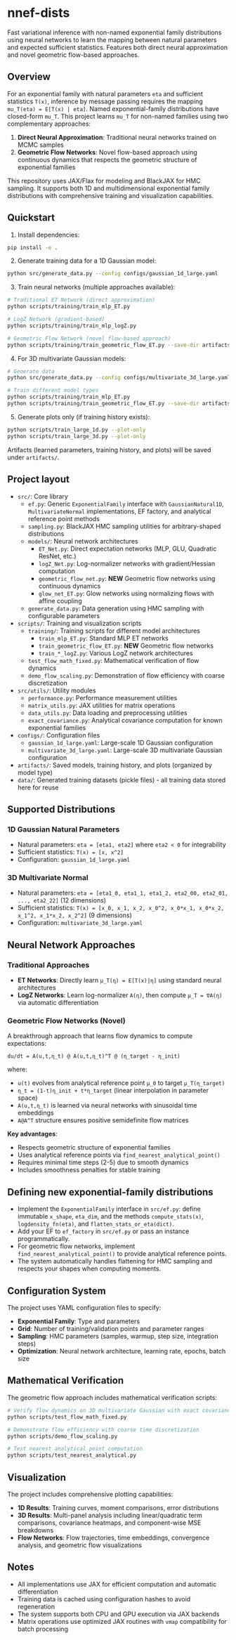 # nnef-dists

Fast variational inference with non-named exponential family distributions using neural networks to learn the mapping between natural parameters and expected sufficient statistics. Features both direct neural approximation and novel geometric flow-based approaches.

## Overview

For an exponential family with natural parameters `eta` and sufficient statistics `T(x)`, inference by message passing requires the mapping `mu_T(eta) = E[T(x) | eta]`. Named exponential-family distributions have closed-form `mu_T`. This project learns `mu_T` for non-named families using two complementary approaches:

1. **Direct Neural Approximation**: Traditional neural networks trained on MCMC samples
2. **Geometric Flow Networks**: Novel flow-based approach using continuous dynamics that respects the geometric structure of exponential families

This repository uses JAX/Flax for modeling and BlackJAX for HMC sampling. It supports both 1D and multidimensional exponential family distributions with comprehensive training and visualization capabilities.

## Quickstart

1. Install dependencies:

```bash
pip install -e .
```

2. Generate training data for a 1D Gaussian model:

```bash
python src/generate_data.py --config configs/gaussian_1d_large.yaml
```

3. Train neural networks (multiple approaches available):

```bash
# Traditional ET Network (direct approximation)
python scripts/training/train_mlp_ET.py

# LogZ Network (gradient-based)
python scripts/training/train_mlp_logZ.py

# Geometric Flow Network (novel flow-based approach)
python scripts/training/train_geometric_flow_ET.py --save-dir artifacts/geometric_flow
```

4. For 3D multivariate Gaussian models:

```bash
# Generate data
python src/generate_data.py --config configs/multivariate_3d_large.yaml

# Train different model types
python scripts/training/train_mlp_ET.py
python scripts/training/train_geometric_flow_ET.py --save-dir artifacts/geometric_flow_3d
```

5. Generate plots only (if training history exists):

```bash
python scripts/train_large_1d.py --plot-only
python scripts/train_large_3d.py --plot-only
```

Artifacts (learned parameters, training history, and plots) will be saved under `artifacts/`.

## Project layout

- `src/`: Core library
  - `ef.py`: Generic `ExponentialFamily` interface with `GaussianNatural1D`, `MultivariateNormal` implementations, EF factory, and analytical reference point methods
  - `sampling.py`: BlackJAX HMC sampling utilities for arbitrary-shaped distributions
  - `models/`: Neural network architectures
    - `ET_Net.py`: Direct expectation networks (MLP, GLU, Quadratic ResNet, etc.)
    - `logZ_Net.py`: Log-normalizer networks with gradient/Hessian computation
    - `geometric_flow_net.py`: **NEW** Geometric flow networks using continuous dynamics
    - `glow_net_ET.py`: Glow networks using normalizing flows with affine coupling
  - `generate_data.py`: Data generation using HMC sampling with configurable parameters
- `scripts/`: Training and visualization scripts
  - `training/`: Training scripts for different model architectures
    - `train_mlp_ET.py`: Standard MLP ET networks
    - `train_geometric_flow_ET.py`: **NEW** Geometric flow networks
    - `train_*_logZ.py`: Various LogZ network architectures
  - `test_flow_math_fixed.py`: Mathematical verification of flow dynamics
  - `demo_flow_scaling.py`: Demonstration of flow efficiency with coarse discretization
- `src/utils/`: Utility modules
  - `performance.py`: Performance measurement utilities
  - `matrix_utils.py`: JAX utilities for matrix operations
  - `data_utils.py`: Data loading and preprocessing utilities
  - `exact_covariance.py`: Analytical covariance computation for known exponential families
- `configs/`: Configuration files
  - `gaussian_1d_large.yaml`: Large-scale 1D Gaussian configuration
  - `multivariate_3d_large.yaml`: Large-scale 3D multivariate Gaussian configuration
- `artifacts/`: Saved models, training history, and plots (organized by model type)
- `data/`: Generated training datasets (pickle files) - all training data stored here for reuse

## Supported Distributions

### 1D Gaussian Natural Parameters
- Natural parameters: `eta = [eta1, eta2]` where `eta2 < 0` for integrability
- Sufficient statistics: `T(x) = [x, x^2]`
- Configuration: `gaussian_1d_large.yaml`

### 3D Multivariate Normal
- Natural parameters: `eta = [eta1_0, eta1_1, eta1_2, eta2_00, eta2_01, ..., eta2_22]` (12 dimensions)
- Sufficient statistics: `T(x) = [x_0, x_1, x_2, x_0^2, x_0*x_1, x_0*x_2, x_1^2, x_1*x_2, x_2^2]` (9 dimensions)
- Configuration: `multivariate_3d_large.yaml`

## Neural Network Approaches

### Traditional Approaches
- **ET Networks**: Directly learn `μ_T(η) = E[T(x)|η]` using standard neural architectures
- **LogZ Networks**: Learn log-normalizer `A(η)`, then compute `μ_T = ∇A(η)` via automatic differentiation

### Geometric Flow Networks (Novel)
A breakthrough approach that learns flow dynamics to compute expectations:

```
du/dt = A(u,t,η_t) @ A(u,t,η_t)^T @ (η_target - η_init)
```

where:
- `u(t)` evolves from analytical reference point `μ_0` to target `μ_T(η_target)`
- `η_t = (1-t)η_init + t*η_target` (linear interpolation in parameter space)
- `A(u,t,η_t)` is learned via neural networks with sinusoidal time embeddings
- `A@A^T` structure ensures positive semidefinite flow matrices

**Key advantages**:
- Respects geometric structure of exponential families
- Uses analytical reference points via `find_nearest_analytical_point()`
- Requires minimal time steps (2-5) due to smooth dynamics
- Includes smoothness penalties for stable training

## Defining new exponential-family distributions

- Implement the `ExponentialFamily` interface in `src/ef.py`: define immutable `x_shape`, `eta_dim`, and the methods `compute_stats(x)`, `logdensity_fn(eta)`, and `flatten_stats_or_eta(dict)`.
- Add your EF to `ef_factory` in `src/ef.py` or pass an instance programmatically.
- For geometric flow networks, implement `find_nearest_analytical_point()` to provide analytical reference points.
- The system automatically handles flattening for HMC sampling and respects your shapes when computing moments.

## Configuration System

The project uses YAML configuration files to specify:
- **Exponential Family**: Type and parameters
- **Grid**: Number of training/validation points and parameter ranges
- **Sampling**: HMC parameters (samples, warmup, step size, integration steps)
- **Optimization**: Neural network architecture, learning rate, epochs, batch size

## Mathematical Verification

The geometric flow approach includes mathematical verification scripts:

```bash
# Verify flow dynamics on 3D multivariate Gaussian with exact covariance
python scripts/test_flow_math_fixed.py

# Demonstrate flow efficiency with coarse time discretization  
python scripts/demo_flow_scaling.py

# Test nearest analytical point computation
python scripts/test_nearest_analytical.py
```

## Visualization

The project includes comprehensive plotting capabilities:
- **1D Results**: Training curves, moment comparisons, error distributions
- **3D Results**: Multi-panel analysis including linear/quadratic term comparisons, covariance heatmaps, and component-wise MSE breakdowns
- **Flow Networks**: Flow trajectories, time embeddings, convergence analysis, and geometric flow visualizations

## Notes

- All implementations use JAX for efficient computation and automatic differentiation
- Training data is cached using configuration hashes to avoid regeneration
- The system supports both CPU and GPU execution via JAX backends
- Matrix operations use optimized JAX routines with `vmap` compatibility for batch processing


